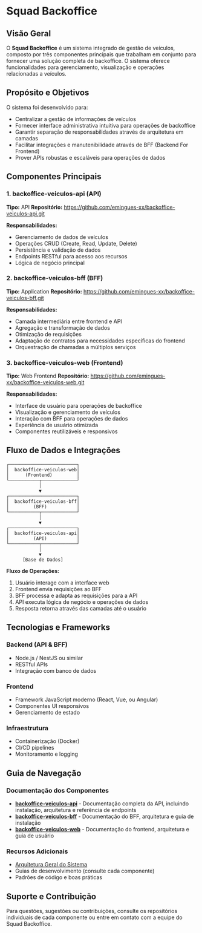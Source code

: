 # Squad Backoffice

## Visão Geral

O **Squad Backoffice** é um sistema integrado de gestão de veículos, composto por três componentes principais que trabalham em conjunto para fornecer uma solução completa de backoffice. O sistema oferece funcionalidades para gerenciamento, visualização e operações relacionadas a veículos.

## Propósito e Objetivos

O sistema foi desenvolvido para:

- Centralizar a gestão de informações de veículos
- Fornecer interface administrativa intuitiva para operações de backoffice
- Garantir separação de responsabilidades através de arquitetura em camadas
- Facilitar integrações e manutenibilidade através de BFF (Backend For Frontend)
- Prover APIs robustas e escaláveis para operações de dados

## Componentes Principais

### 1. backoffice-veiculos-api (API)
**Tipo:** API
**Repositório:** https://github.com/emingues-xx/backoffice-veiculos-api.git

**Responsabilidades:**
- Gerenciamento de dados de veículos
- Operações CRUD (Create, Read, Update, Delete)
- Persistência e validação de dados
- Endpoints RESTful para acesso aos recursos
- Lógica de negócio principal

### 2. backoffice-veiculos-bff (BFF)
**Tipo:** Application
**Repositório:** https://github.com/emingues-xx/backoffice-veiculos-bff.git

**Responsabilidades:**
- Camada intermediária entre frontend e API
- Agregação e transformação de dados
- Otimização de requisições
- Adaptação de contratos para necessidades específicas do frontend
- Orquestração de chamadas a múltiplos serviços

### 3. backoffice-veiculos-web (Frontend)
**Tipo:** Web Frontend
**Repositório:** https://github.com/emingues-xx/backoffice-veiculos-web.git

**Responsabilidades:**
- Interface de usuário para operações de backoffice
- Visualização e gerenciamento de veículos
- Interação com BFF para operações de dados
- Experiência de usuário otimizada
- Componentes reutilizáveis e responsivos

## Fluxo de Dados e Integrações

```
┌─────────────────────────┐
│  backoffice-veiculos-web│
│      (Frontend)         │
└───────────┬─────────────┘
            │
            ▼
┌─────────────────────────┐
│  backoffice-veiculos-bff│
│         (BFF)           │
└───────────┬─────────────┘
            │
            ▼
┌─────────────────────────┐
│  backoffice-veiculos-api│
│         (API)           │
└───────────┬─────────────┘
            │
            ▼
      [Base de Dados]
```

**Fluxo de Operações:**
1. Usuário interage com a interface web
2. Frontend envia requisições ao BFF
3. BFF processa e adapta as requisições para a API
4. API executa lógica de negócio e operações de dados
5. Resposta retorna através das camadas até o usuário

## Tecnologias e Frameworks

### Backend (API & BFF)
- Node.js / NestJS ou similar
- RESTful APIs
- Integração com banco de dados

### Frontend
- Framework JavaScript moderno (React, Vue, ou Angular)
- Componentes UI responsivos
- Gerenciamento de estado

### Infraestrutura
- Containerização (Docker)
- CI/CD pipelines
- Monitoramento e logging

## Guia de Navegação

### Documentação dos Componentes

- **[backoffice-veiculos-api](../components/backoffice-veiculos-api/index.md)** - Documentação completa da API, incluindo instalação, arquitetura e referência de endpoints
- **[backoffice-veiculos-bff](../components/backoffice-veiculos-bff/index.md)** - Documentação do BFF, arquitetura e guia de instalação
- **[backoffice-veiculos-web](../components/backoffice-veiculos-web/index.md)** - Documentação do frontend, arquitetura e guia de usuário

### Recursos Adicionais

- [Arquitetura Geral do Sistema](../../architecture/index.md)
- Guias de desenvolvimento (consulte cada componente)
- Padrões de código e boas práticas

## Suporte e Contribuição

Para questões, sugestões ou contribuições, consulte os repositórios individuais de cada componente ou entre em contato com a equipe do Squad Backoffice.
